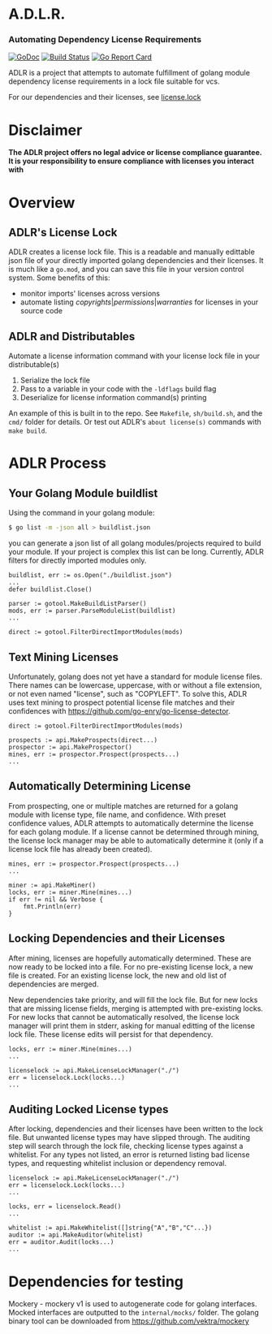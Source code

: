 # A.D.L.R.
### **A**utomating **D**ependency **L**icense **R**equirements

[![GoDoc](https://godoc.org/github.com/blocky/adlr?status.svg)](https://godoc.org/github.com/blocky/adlr)
[![Build Status](https://www.travis-ci.com/blocky/adlr.svg?token=JczzdP6eMqmEqysZ8pDf&branch=main)](https://www.travis-ci.com/blocky/adlr)
[![Go Report Card](https://goreportcard.com/badge/github.com/blocky/adlr)](https://goreportcard.com/report/github.com/blocky/adlr)

ADLR is a project that attempts to automate fulfillment of golang module dependency license requirements in a lock file suitable for vcs.

For our dependencies and their licenses, see [license.lock](license.lock)

# Disclaimer
**The ADLR project offers no legal advice or license compliance guarantee. It is your responsibility to ensure compliance with licenses you interact with**

# Overview
## ADLR's License Lock
ADLR creates a license lock file. This is a readable and manually edittable json file of your directly imported golang dependencies and their licenses. It is much like a `go.mod`, and you can save this file in your version control system. Some benefits of this:
+ monitor imports' licenses across versions
+ automate listing *copyrights*|*permissions*|*warranties* for licenses in your source code

## ADLR and Distributables
Automate a license information command with your license lock file in your distributable(s)
1. Serialize the lock file
2. Pass to a variable in your code with the `-ldflags` build flag
3. Deserialize for license information command(s) printing

An example of this is built in to the repo. See `Makefile`, `sh/build.sh`, and the `cmd/` folder for details. Or test out ADLR's `about license(s)` commands with `make build`.

# ADLR Process
## Your Golang Module buildlist
Using the command in your golang module:
```sh
$ go list -m -json all > buildlist.json
```
you can generate a json list of all golang modules/projects required to build your module.
If your project is complex this list can be long. Currently, ADLR filters for directly imported modules only.
```golang
buildlist, err := os.Open("./buildlist.json")
...
defer buildlist.Close()

parser := gotool.MakeBuildListParser()
mods, err := parser.ParseModuleList(buildlist)
...

direct := gotool.FilterDirectImportModules(mods)
```

## Text Mining Licenses
Unfortunately, golang does not yet have a standard for module license files. There names can be lowercase, uppercase, with or without a file extension, or not even named "license", such as "COPYLEFT". To solve this, ADLR uses text mining to prospect potential license file matches and their confidences with https://github.com/go-enry/go-license-detector.
```golang
direct := gotool.FilterDirectImportModules(mods)

prospects := api.MakeProspects(direct...)
prospector := api.MakeProspector()
mines, err := prospector.Prospect(prospects...)
...
```

## Automatically Determining License
From prospecting, one or multiple matches are returned for a golang module with license type, file name, and confidence. With preset confidence values, ADLR attempts to automatically determine the license for each golang module. If a license cannot be determined through mining, the license lock manager may be able to automatically determine it (only if a license lock file has already been created).
```golang
mines, err := prospector.Prospect(prospects...)
...

miner := api.MakeMiner()
locks, err := miner.Mine(mines...)
if err != nil && Verbose {
	fmt.Println(err)
}
```

## Locking Dependencies and their Licenses
After mining, licenses are hopefully automatically determined. These are now ready to be locked into a file. For no pre-existing license lock, a new file is created. For an existing license lock, the new and old list of dependencies are merged.

New dependencies take priority, and will fill the lock file. But for new locks that are missing license fields, merging is attempted with pre-existing locks. For new locks that cannot be automatically resolved, the license lock manager will print them in stderr, asking for manual editting of the license lock file. These license edits will persist for that dependency.
```golang
locks, err := miner.Mine(mines...)
...

licenselock := api.MakeLicenseLockManager("./")
err = licenselock.Lock(locks...)
...
```

## Auditing Locked License types
After locking, dependencies and their licenses have been written to the lock file. But unwanted license types may have slipped through. The auditing step will search through the lock file, checking license types against a whitelist. For any types not listed, an error is returned listing bad license types, and requesting whitelist inclusion or dependency removal.
```golang
licenselock := api.MakeLicenseLockManager("./")
err = licenselock.Lock(locks...)
...

locks, err = licenselock.Read()
...

whitelist := api.MakeWhitelist([]string{"A","B","C"...})
auditor := api.MakeAuditor(whitelist)
err = auditor.Audit(locks...)
...
```

# Dependencies for testing
Mockery - mockery v1 is used to autogenerate code for golang interfaces. Mocked interfaces are outputted to the `internal/mocks/` folder. The golang binary tool can be downloaded from https://github.com/vektra/mockery
